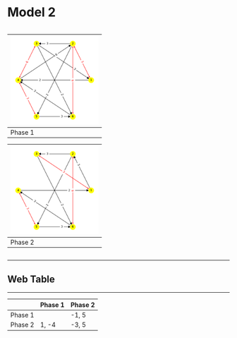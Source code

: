 # Model 2 #

<div class="row">
  <div class="column">
    
|<img src="./model2_phase_0.png" width="200" height="200"> |
|---|
|Phase 1|

|<img src="./model2_phase_1.png" width="200" height="200"> |
|---|
|Phase 2|
   
  </div>
 </div>

---
## Web Table ##
---
||Phase 1|Phase 2|
|---|---|---|
Phase 1||-1, 5|
Phase 2|1, -4|-3, 5|
